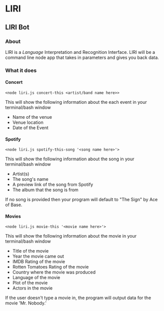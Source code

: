 # LIRI
## LIRI Bot

### About
LIRI is a *Language* Interpretation and Recognition Interface. LIRI will be a command line node app that takes in parameters and gives you back data.

### What it does

#### Concert

`<node liri.js concert-this <artist/band name here>>`

This will show the following information about the each event in your terminal/bash window
* Name of the venue
* Venue location
* Date of the Event

#### Spotify
`<node liri.js spotify-this-song '<song name here>'>`

This will show the following information about the song in your terminal/bash window
* Artist(s)
* The song's name
* A preview link of the song from Spotify
* The album that the song is from

If no song is provided then your program will default to "The Sign" by Ace of Base.

#### Movies
`<node liri.js movie-this '<movie name here>'>`

This will show the following information about the movie in your terminal/bash window
* Title of the movie
* Year the movie came out
* IMDB Rating of the movie
* Rotten Tomatoes Rating of the movie
* Country where the movie was produced
* Language of the movie
* Plot of the movie
* Actors in the movie

If the user doesn't type a movie in, the program will output data for the movie 'Mr. Nobody.'